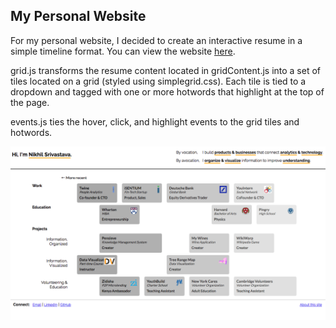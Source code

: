 ## My Personal Website

For my personal website, I decided to create an interactive resume in a simple timeline format. You can view the website [here](http://nikhilsrivastava.com).

grid.js transforms the resume content located in gridContent.js into a set of tiles located on a grid (styled using simplegrid.css). Each tile is tied to a dropdown and tagged with one or more hotwords that highlight at the top of the page.

events.js ties the hover, click, and highlight events to the grid tiles and hotwords.


![nikhilsrivastava.com website image](https://github.com/nsrivast/personal-website/blob/master/images/ns.png)
